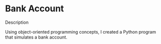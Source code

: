 <h1>Bank Account</h1>
Description
<p>Using object-oriented programming concepts, I created a Python program that simulates a bank account.<p>
